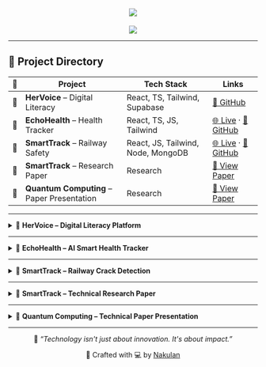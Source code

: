 <h1 align="center">
  <img src="https://readme-typing-svg.herokuapp.com?font=Fira+Code&weight=700&size=28&duration=4000&pause=1000&center=true&vCenter=true&width=700&lines=🚀+Nakulan's+Project+Showcase;🌍+Tech+for+Social+Impact;💡+From+Idea+to+Innovation">
</h1>

<p align="center">
  <img src="https://img.shields.io/badge/Crafting%20Code%20for%20Social%20Impact-%F0%9F%8C%8D-blue?style=for-the-badge" />
</p>

---

## 🧭 Project Directory

| 🚀 | Project | Tech Stack | Links |
|----|---------|------------|--------|
| 🌸 | **HerVoice** – Digital Literacy | React, TS, Tailwind, Supabase | [🔗 GitHub](https://github.com/Nakulan12/hervoice-slytherin) |
| 💓 | **EchoHealth** – Health Tracker | React, TS, JS, Tailwind | [🌐 Live](https://echo-health.netlify.app) · [🔗 GitHub](https://github.com/Nakulan12/echohealth) |
| 🚄 | **SmartTrack** – Railway Safety | React, JS, Tailwind, Node, MongoDB | [🌐 Live](https://smarttrack-iot.netlify.app) · [🔗 GitHub](https://github.com/Nakulan12/SmartTrack-) |
| 📑 | **SmartTrack** – Research Paper | Research | [📄 View Paper](https://docs.google.com/document/d/1l2GX3_pztaavg7X3RVh9bfIA6pN8kRu0/edit?usp=drive_link) |
| 🧪 | **Quantum Computing** – Paper Presentation | Research | [📄 View Paper](https://docs.google.com/document/d/1R9BLtQIIYWBpYTPfGrTj2UK3-bUnfMIX/edit?usp=drive_link&ouid=103307181711459572133&rtpof=true&sd=true) |

---

<details>
<summary>🌸 <strong>HerVoice – Digital Literacy Platform</strong></summary>

> Empowering rural women through digital education using gamified, voice-guided modules with offline-first accessibility.

**🧩 Highlights:**
- 🎤 Voice Navigation & Chatbot Interface  
- 🆘 SOS Panic Button  
- 📚 Gamified Learning Modules  
- 🔐 Supabase Auth with Protected Routes

**🛠 Tech Stack:**  
![TypeScript](https://img.shields.io/badge/-TypeScript-3178c6?logo=typescript&style=for-the-badge)
![React](https://img.shields.io/badge/-React-61DAFB?logo=react&style=for-the-badge)
![Tailwind CSS](https://img.shields.io/badge/-TailwindCSS-06B6D4?logo=tailwind-css&style=for-the-badge)
![Supabase](https://img.shields.io/badge/-Supabase-3FCF8E?logo=supabase&logoColor=white&style=for-the-badge)

🔗 [**GitHub Repo**](https://github.com/Nakulan12/hervoice-slytherin)

</details>

---

<details>
<summary>💓 <strong>EchoHealth – AI Smart Health Tracker</strong></summary>

> An AI-based vitals monitoring system with symptom detection, voice assistant, and QR-based medical report generator.

**🧩 Highlights:**
- 🧠 Facial and Voice Analysis using AI  
- 🗓️ Symptom Journal & Calendar  
- 📦 QR Code Generator for Health Reports  
- 🆘 Panic Button & Emergency Mode

**🛠 Tech Stack:**  
![React](https://img.shields.io/badge/-React-61DAFB?logo=react&style=for-the-badge)
![TypeScript](https://img.shields.io/badge/-TypeScript-3178c6?logo=typescript&style=for-the-badge)
![JavaScript](https://img.shields.io/badge/-JavaScript-F7DF1E?logo=javascript&style=for-the-badge)
![Tailwind CSS](https://img.shields.io/badge/-TailwindCSS-06B6D4?logo=tailwind-css&style=for-the-badge)

🌐 [**Live Demo**](https://echo-health.netlify.app)  
🔗 [**GitHub Repo**](https://github.com/Nakulan12/echohealth)

</details>

---

<details>
<summary>🚄 <strong>SmartTrack – Railway Crack Detection</strong></summary>

> A smart IoT-enabled railway crack detection platform to visualize real-time damage alerts and prevent derailments.

**🧩 Highlights:**
- 📍 Real-Time Crack Detection using Sensors  
- 🔐 Authenticated Dashboard for Admins  
- 🌐 RESTful API between Sensor & Cloud  
- 📊 MongoDB Crack History Tracking

**🛠 Tech Stack:**  
![React](https://img.shields.io/badge/-React-61DAFB?logo=react&style=for-the-badge)
![JavaScript](https://img.shields.io/badge/-JavaScript-F7DF1E?logo=javascript&style=for-the-badge)
![Tailwind CSS](https://img.shields.io/badge/-TailwindCSS-06B6D4?logo=tailwind-css&style=for-the-badge)
![Node.js](https://img.shields.io/badge/-Node.js-339933?logo=node.js&style=for-the-badge)
![MongoDB](https://img.shields.io/badge/-MongoDB-47A248?logo=mongodb&style=for-the-badge)

🌐 [**Live Demo**](https://smarttrack-iot.netlify.app)  
🔗 [**GitHub Repo**](https://github.com/Nakulan12/SmartTrack-)

</details>

---
<details>
<summary>📄 <strong>SmartTrack – Technical Research Paper</strong></summary>

> A complete research documentation of the **SmartTrack Railway Crack Detection System**, covering design, architecture, literature survey, methodology, and real-time implementation — built for smart railway safety and derailment prevention.

---

### 🧠 Key Highlights:
- 🚄 Problem Statement & Research Motivation  
- ⚙️ Hardware-Software Integration (Sensors + IoT + Web)  
- 🧱 System Architecture & Working Explained  
- 📈 Real-Time Data Handling with MongoDB & Node.js  
- 🌐 Web Dashboard for Alert Monitoring and Crack History  
- 📊 Literature Survey, Case Study, and Future Scope  


📎 **[View Full Paper ](https://docs.google.com/document/d/1l2GX3_pztaavg7X3RVh9bfIA6pN8kRu0/edit?usp=drive_link)**  

</details>

---

<details>
<summary>🧪 <strong>Quantum Computing – Technical Paper Presentation</strong></summary>

> An in-depth research presentation on the **Foundations and Future of Quantum Computing**, showcasing how quantum principles can revolutionize computation, security, and problem-solving in the 21st century.

**🧠 Key Highlights:**
- 🌀 Qubits, Superposition, and Quantum Entanglement  
- ⚛️ Core Algorithms: Shor’s Factorization, Grover’s Search  
- 🔐 Quantum Cryptography: Unbreakable Communication  
- 🧬 Applications in AI, ML, Cryptography, and Drug Design  
- 🌐 Explored Qiskit, IBM Quantum Simulators, and real-world feasibility

**🎓 Presented at:** *Sri Krishna Arts and Science College*  

📄 [**View Full Paper**](https://docs.google.com/document/d/1ocgf_tr5J1V6sTOAXDj-fDRn1rMD8urM/edit?usp=drivesdk&ouid=117647700506428501634&rtpof=true&sd=true)

</details>

---

<p align="center">
  🌟 <em>“Technology isn't just about innovation. It's about impact.”</em>
</p>

<p align="center">
  🧠 Crafted with 💻 by <a href="https://github.com/Nakulan12">Nakulan</a>
</p>
